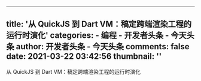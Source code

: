 
---
title: '从 QuickJS 到 Dart VM：稿定跨端渲染工程的运行时演化'
categories: 
    - 编程
    - 开发者头条 - 今天头条
author: 开发者头条 - 今天头条
comments: false
date: 2021-03-22 03:42:56
thumbnail: ''
---

<div>   
从 QuickJS 到 Dart VM：稿定跨端渲染工程的运行时演化  
</div>
            